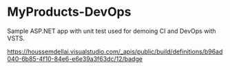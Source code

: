 # MyProducts-DevOps
Sample ASP.NET app with unit test used for demoing CI and DevOps with VSTS.

https://houssemdellai.visualstudio.com/_apis/public/build/definitions/b96ad040-6b85-4f10-84e6-e6e39a3f63dc/12/badge
